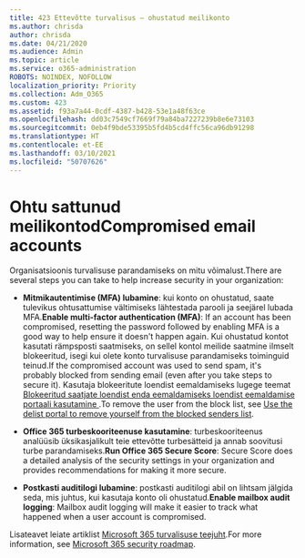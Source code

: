 ```yaml
---
title: 423 Ettevõtte turvalisus – ohustatud meilikonto
ms.author: chrisda
author: chrisda
ms.date: 04/21/2020
ms.audience: Admin
ms.topic: article
ms.service: o365-administration
ROBOTS: NOINDEX, NOFOLLOW
localization_priority: Priority
ms.collection: Adm_O365
ms.custom: 423
ms.assetid: f93a7a44-0cdf-4387-b428-53e1a48f63ce
ms.openlocfilehash: dd03c7549cf7669f79a84ba7227239b8e6e73103
ms.sourcegitcommit: 0eb4f9bde53395b5fd4b5cd4ffc56ca96db91298
ms.translationtype: HT
ms.contentlocale: et-EE
ms.lasthandoff: 03/10/2021
ms.locfileid: "50707626"
---
```

# <a name="compromised-email-accounts"></a><span data-ttu-id="0b51a-102">Ohtu sattunud meilikontod</span><span class="sxs-lookup"><span data-stu-id="0b51a-102">Compromised email accounts</span></span>

<span data-ttu-id="0b51a-103">Organisatsioonis turvalisuse parandamiseks on mitu võimalust.</span><span class="sxs-lookup"><span data-stu-id="0b51a-103">There are several steps you can take to help increase security in your organization:</span></span>

- <span data-ttu-id="0b51a-104">**Mitmikautentimise (MFA) lubamine**: kui konto on ohustatud, saate tulevikus ohtusattumise vältimiseks lähtestada parooli ja seejärel lubada MFA.</span><span class="sxs-lookup"><span data-stu-id="0b51a-104">**Enable multi-factor authentication (MFA)**: If an account has been compromised, resetting the password followed by enabling MFA is a good way to help ensure it doesn't happen again.</span></span> <span data-ttu-id="0b51a-105">Kui ohustatud kontot kasutati rämpsposti saatmiseks, on sellel kontol meilide saatmine ilmselt blokeeritud, isegi kui olete konto turvalisuse parandamiseks toiminguid teinud.</span><span class="sxs-lookup"><span data-stu-id="0b51a-105">If the compromised account was used to send spam, it's probably blocked from sending email (even after you take steps to secure it).</span></span> <span data-ttu-id="0b51a-106">Kasutaja blokeeritute loendist eemaldamiseks lugege teemat [Blokeeritud saatjate loendist enda eemaldamiseks loendist eemaldamise portaali kasutamine ](https://docs.microsoft.com/microsoft-365/security/office-365-security/use-the-delist-portal-to-remove-yourself-from-the-office-365-blocked-senders-lis).</span><span class="sxs-lookup"><span data-stu-id="0b51a-106">To remove the user from the block list, see [Use the delist portal to remove yourself from the blocked senders list](https://docs.microsoft.com/microsoft-365/security/office-365-security/use-the-delist-portal-to-remove-yourself-from-the-office-365-blocked-senders-lis).</span></span>

- <span data-ttu-id="0b51a-107">**Office 365 turbeskooriteenuse kasutamine**: turbeskooriteenus analüüsib üksikasjalikult teie ettevõtte turbesätteid ja annab soovitusi turbe parandamiseks.</span><span class="sxs-lookup"><span data-stu-id="0b51a-107">**Run Office 365 Secure Score**: Secure Score does a detailed analysis of the security settings in your organization and provides recommendations for making it more secure.</span></span>

- <span data-ttu-id="0b51a-108">**Postkasti auditilogi lubamine**: postkasti auditilogi abil on lihtsam jälgida seda, mis juhtus, kui kasutaja konto oli ohustatud.</span><span class="sxs-lookup"><span data-stu-id="0b51a-108">**Enable mailbox audit logging**: Mailbox audit logging will make it easier to track what happened when a user account is compromised.</span></span>

<span data-ttu-id="0b51a-109">Lisateavet leiate artiklist [Microsoft 365 turvalisuse teejuht](https://docs.microsoft.com/microsoft-365/security/office-365-security/security-roadmap).</span><span class="sxs-lookup"><span data-stu-id="0b51a-109">For more information, see [Microsoft 365 security roadmap](https://docs.microsoft.com/microsoft-365/security/office-365-security/security-roadmap).</span></span>
